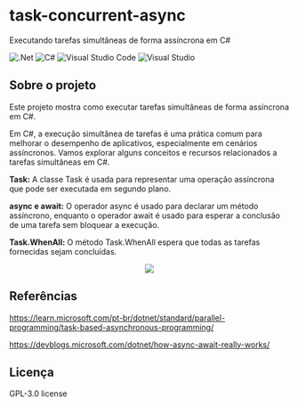 # task-concurrent-async
Executando tarefas simultâneas de forma assíncrona em C#

![.Net](https://img.shields.io/badge/.NET-5C2D91?style=for-the-badge&logo=.net&logoColor=white)
![C#](https://img.shields.io/badge/c%23-%23239120.svg?style=for-the-badge&logo=c-sharp&logoColor=white)
![Visual Studio Code](https://img.shields.io/badge/Visual%20Studio%20Code-0078d7.svg?style=for-the-badge&logo=visual-studio-code&logoColor=white)
![Visual Studio](https://img.shields.io/badge/Visual%20Studio-5C2D91.svg?style=for-the-badge&logo=visual-studio&logoColor=white)

## Sobre o projeto
Este projeto mostra como executar tarefas simultâneas de forma assíncrona em C#.

Em C#, a execução simultânea de tarefas é uma prática comum para melhorar o desempenho de aplicativos, especialmente em cenários assíncronos. Vamos explorar alguns conceitos e recursos relacionados a tarefas simultâneas em C#.

**Task:** A classe Task é usada para representar uma operação assíncrona que pode ser executada em segundo plano.

**async e await:** O operador async é usado para declarar um método assíncrono, enquanto o operador await é usado para esperar a conclusão de uma tarefa sem bloquear a execução.

**Task.WhenAll:** O método Task.WhenAll espera que todas as tarefas fornecidas sejam concluídas.

<div align="center">
    <img src="https://github.com/jfs-dev/task-concurrent-async/assets/54154628/ee71d84f-40ca-4ef3-bf6b-d54b83f74550"</img>
</div>

## Referências
https://learn.microsoft.com/pt-br/dotnet/standard/parallel-programming/task-based-asynchronous-programming/

https://devblogs.microsoft.com/dotnet/how-async-await-really-works/

## Licença
GPL-3.0 license
